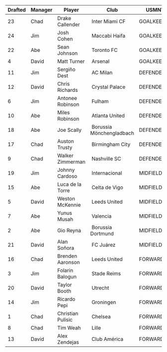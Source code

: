 | Drafted  | Manager  | Player            | Club                      | USMNT      |
| -------- | -------- | ----------------- | ------------------------- | ---------- |
| 23       | Chad     | Drake Callender   |  Inter Miami CF           | GOALKEEPER |
| 24       | Jim      | Josh Cohen        |  Maccabi Haifa            | GOALKEEPER |
| 22       | Abe      | Sean Johnson      |  Toronto FC               | GOALKEEPER |
| 4        | David    | Matt Turner       |  Arsenal                  | GOALKEEPER |
| 11       | Jim      | Sergiño Dest      |  AC Milan                 | DEFENDER   |
| 12       | David    | Chris Richards    |  Crystal Palace           | DEFENDER   |
| 6        | Jim      | Antonee Robinson  |  Fulham                   | DEFENDER   |
| 10       | Abe      | Miles Robinson    |  Atlanta United           | DEFENDER   |
| 18       | Abe      | Joe Scally        |  Borussia Mönchengladbach | DEFENDER   |
| 17       | Chad     | Auston Trusty     |  Birmingham City          | DEFENDER   |
| 9        | Chad     | Walker Zimmerman  |  Nashville SC             | DEFENDER   |
| 19       | Jim      | Johnny Cardoso    |  Internacional            | MIDFIELDER |
| 15       | Abe      | Luca de la Torre  |  Celta de Vigo            | MIDFIELDER |
| 5        | David    | Weston McKennie   |  Leeds United             | MIDFIELDER |
| 7        | Abe      | Yunus Musah       |  Valencia                 | MIDFIELDER |
| 2        | Abe      | Gio Reyna         |  Borussia Dortmund        | MIDFIELDER |
| 21       | David    | Alan Soñora       |  FC Juárez                | MIDFIELDER |
| 16       | Chad     | Brenden Aaronson  |  Leeds United             | FORWARD    |
| 3        | Jim      | Folarin Balogun   |  Stade Reims              | FORWARD    |
| 20       | David    | Taylor Booth      |  Utrecht                  | FORWARD    |
| 14       | Jim      | Ricardo Pepi      |  Groningen                | FORWARD    |
| 1        | Chad     | Christian Pulisic |  Chelsea                  | FORWARD    |
| 8        | Chad     | Tim Weah          |  Lille                    | FORWARD    |
| 13       | David    | Alex Zendejas     |  Club América             | FORWARD    |
